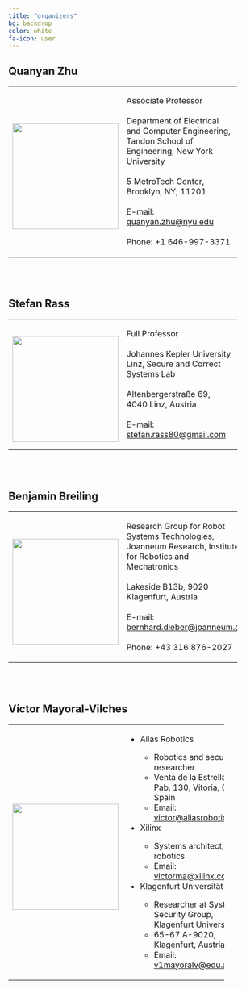 ```yaml
---
title: "organizers"
bg: backdrop
color: white
fa-icon: user
---
```




## Quanyan Zhu

<!---
<img style="float: left;" src="{{ site.baseurl }}{{ post.url }}/img/quanyan.png" width="200px">

Associate Professor

Department of Electrical and Computer Engineering, Tandon School of Engineering, New York University

5 MetroTech Center, Brooklyn, NY, 11201

E-mail: [quanyan.zhu@nyu.edu](mailto:quanyan.zhu@nyu.edu)

Phone: +1 646-997-3371
--->

<table style="width:90%">
  <tr>
    <td> <br/> <img src="{{ site.baseurl }}{{ post.url }}/img/quanyan.png" width="210px"> </td>
    <td><p> Associate Professor
      <br/><br/> Department of Electrical and Computer Engineering, Tandon School of Engineering, New York University
      <br/><br/> 5 MetroTech Center, Brooklyn, NY, 11201
      <br/><br/> E-mail: <a href="quanyan.zhu@nyu.edu">quanyan.zhu@nyu.edu</a>
      <br/><br/> Phone: +1 646-997-3371
    </p></td>
  </tr>
</table>



<div style="clear:both">&nbsp;</div> <div style="clear:both">&nbsp;</div>

## Stefan Rass

<!---
<img style="float: left;" src="{{ site.baseurl }}{{ post.url }}/img/stefan.jpg" width="200px">

Full Professor

Johannes Kepler University Linz, Secure and Correct Systems Lab

Altenbergerstraße 69, 4040 Linz, Austria

Email: [stefan.rass80@gmail.com](mailto:stefan.rass80@gmail.com)
--->

<table style="width:90%">
  <tr>
    <td> <br/> <img src="{{ site.baseurl }}{{ post.url }}/img/stefan.jpg" width="210px"> </td>
    <td><p> Full Professor
      <br/><br/> Johannes Kepler University Linz, Secure and Correct Systems Lab
      <br/><br/> Altenbergerstraße 69, 4040 Linz, Austria
      <br/><br/> E-mail: <a href="stefan.rass80@gmail.com">stefan.rass80@gmail.com</a>
    </p></td>
  </tr>
</table>


<div style="clear:both">&nbsp;</div> <div style="clear:both">&nbsp;</div>

## Benjamin Breiling

<!---
<img style="float: left;" src="{{ site.baseurl }}{{ post.url }}/img/bernhard.png" width="200px">

Head of Robot Systems Group, Joanneum Research, Institute for Robotics and Mechatronics

Lakeside B13 9020 Klagenfurt, Austria

Email: [bernhard.dieber@joanneum.at](mailto:bernhard.dieber@joanneum.at)
--->

<table style="width:90%">
  <tr>
    <td> <br/> <img src="{{ site.baseurl }}{{ post.url }}/img/benjamin.png" width="210px"> </td>
    <td><p> Research Group for Robot Systems Technologies, Joanneum Research, Institute for Robotics and Mechatronics
      <br/><br/> Lakeside B13b, 9020 Klagenfurt, Austria
      <br/><br/> E-mail: <a href="bernhard.dieber@joanneum.at">bernhard.dieber@joanneum.at</a>
      <br><br/>  Phone: +43 316 876-2027
    </p></td>
  </tr>
</table>




<div style="clear:both">&nbsp;</div> <div style="clear:both">&nbsp;</div>

## Víctor Mayoral-Vilches

<!---<img style="float: left;" src="{{ site.baseurl }}{{ post.url }}/img/victor.jpg" width="210px">

- Alias Robotics
  - Robotics and security researcher
  - Venta de la Estrella 6, Pab. 130, Vitoria, 01006 Spain
  - Email: [victor@aliasrobotics.com](mailto:victor@aliasrobotics.com)

- Xilinx
  - Systems architect, robotics
  - Email: [victorma@xilinx.com](mailto:victorma@xilinx.com)

- Klagenfurt Universität
  - Researcher at System Security Group, Klagenfurt Universität,
  - 65-67 A-9020, Klagenfurt, Austria
  - Email: [v1mayoralv@edu.aau.at](mailto:v1mayoralv@edu.aau.at)
--->

<table style="width:85%">
  <tr>
    <td> <br/>  <img src="{{ site.baseurl }}{{ post.url }}/img/victor.jpg" width="210px"> </td>
    <td><ul>
      <li>Alias Robotics</li>
        <ul>  
          <li> Robotics and security researcher </li>
          <li> Venta de la Estrella 6, Pab. 130, Vitoria, 01006 Spain </li>
          <li> Email: <a href="mailto:victor@aliasrobotics.com">victor@aliasrobotics.com</a> </li>
        </ul>
      <li>Xilinx</li>
        <ul>
            <li> Systems architect, robotics </li>
            <li> Email: <a href="mailto:victorma@xilinx.com">victorma@xilinx.com</a> </li>
        </ul>
      <li>Klagenfurt Universität</li>
        <ul>
          <li> Researcher at System Security Group, Klagenfurt Universität </li>
          <li> 65-67 A-9020, Klagenfurt, Austria </li>
          <li> Email: <a href="mailto:v1mayoralv@edu.aau.at">v1mayoralv@edu.aau.at</a></li>
        </ul>
    </ul></td>
  </tr>
</table>

